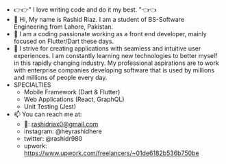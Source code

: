 - 👉👉" I love writing code and do it my best. "👈👈
- 👋 Hi, My name is Rashid Riaz. I am a student of BS-Software Engineering from Lahore, Pakistan. 
- 👀 I am a coding passionate working as a front end developer, mainly focused on Flutter/Dart these days.
- 🌱 I strive for creating applications with seamless and intuitive user experiences.
 I am constantly learning new technologies to better myself in this rapidly changing industry.
 My professional aspirations are to work with enterprise companies developing software that is used by millions and millions of people every day.
- SPECIALTIES
  - Mobile Framework (Dart & Flutter)
  - Web Applications (React, GraphQL)
  - Unit Testing (Jest)
- 📫 You can reach me at:
  - 📧: rashidriax0@gmail.com
  - instagram: @heyrashidhere
  - twitter: @rashidr980
  - upwork: https://www.upwork.com/freelancers/~01de6182b536b750be

<!---
rashidriaz/rashidriaz is a ✨ special ✨ repository because its `README.md` (this file) appears on your GitHub profile.
You can click the Preview link to take a look at your changes.
--->

